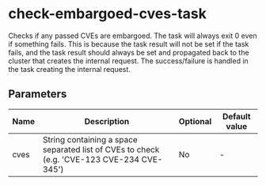 # check-embargoed-cves-task

Checks if any passed CVEs are embargoed.
The task will always exit 0 even if something fails. This is because the task result will not be
set if the task fails, and the task result should always be set and propagated back to the cluster
that creates the internal request. The success/failure is handled in the task creating the internal
request.

## Parameters

| Name | Description                                                                                | Optional | Default value |
|------|--------------------------------------------------------------------------------------------|----------|---------------|
| cves | String containing a space separated list of CVEs to check (e.g. 'CVE-123 CVE-234 CVE-345') | No       | -             |
